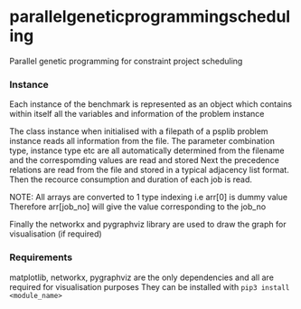 # parallelgeneticprogrammingscheduling
Parallel genetic programming for constraint project scheduling


### Instance
Each instance of the benchmark is represented as an object which contains within itself all the variables and information of the problem instance

The class instance when initialised with a filepath of a psplib problem instance reads all information from the file. The parameter combination type, instance type etc are all automatically determined from the filename and the correspomding values are read and stored
Next the precedence relations are read from the file and stored in a typical adjacency list format.
Then the recource consumption and duration of each job is read.

NOTE: All arrays are converted to 1 type indexing i.e arr[0] is dummy value
Therefore arr[job_no] will give the value corresponding to the job_no

Finally the networkx and pygraphviz library are used to draw the graph for visualisation (if required)

### Requirements
matplotlib, networkx, pygraphviz are the only dependencies and all are required for visualisation purposes
They can be installed with `pip3 install <module_name>`

